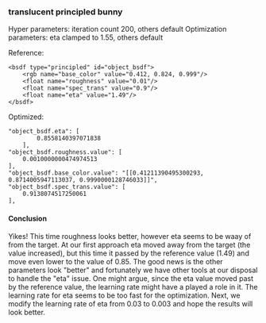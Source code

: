 ### translucent principled bunny
Hyper parameters: iteration count 200, others default
Optimization parameters: eta clamped to 1.55, others default

Reference:
```
<bsdf type="principled" id="object_bsdf">
    <rgb name="base_color" value="0.412, 0.824, 0.999"/>
    <float name="roughness" value="0.01"/>
    <float name="spec_trans" value="0.9"/>
    <float name="eta" value="1.49"/>
</bsdf>
```

Optimized:
```
"object_bsdf.eta": [
        0.8558140397071838
    ],
"object_bsdf.roughness.value": [
    0.0010000000474974513
],
"object_bsdf.base_color.value": "[[0.41211390495300293, 0.8714005947113037, 0.9990000128746033]]",
"object_bsdf.spec_trans.value": [
    0.9138074517250061
],
```

#### Conclusion
Yikes! This time roughness looks better, however eta seems to be waay of from the target. At our first approach eta moved away from the target (the value increased), but this time it passed by the reference value (1.49) and move even lower to the value of 0.85. The good news is the other parameters look "better" and fortunately we have other tools at our disposal to handle the "eta" issue. One might argue, since the eta value moved past by the reference value, the learning rate might have a played a role in it. The learning rate for eta seems to be too fast for the optimization. Next, we modify the learning rate of eta from 0.03 to 0.003 and hope the results will look better.